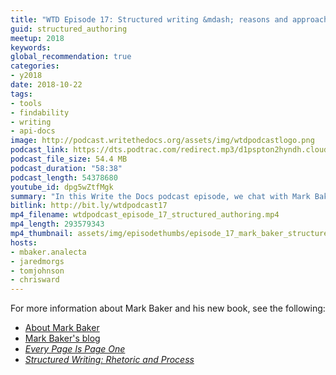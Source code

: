 ```yaml
---
title: "WTD Episode 17: Structured writing &mdash; reasons and approaches"
guid: structured_authoring
meetup: 2018
keywords:
global_recommendation: true
categories:
- y2018
date: 2018-10-22
tags:
- tools
- findability
- writing
- api-docs
image: http://podcast.writethedocs.org/assets/img/wtdpodcastlogo.png
podcast_link: https://dts.podtrac.com/redirect.mp3/d1pspton2hyndh.cloudfront.net/wtdpodcast_episode_17_structured_authoring.mp3
podcast_file_size: 54.4 MB
podcast_duration: "58:38"
podcast_length: 54378680
youtube_id: dpg5wZtfMgk
summary: "In this Write the Docs podcast episode, we chat with Mark Baker about structured writing, specifically focusing on his new book <a href='https://www.amazon.com/Structured-Writing-Rhetoric-Mark-Baker/dp/1937434567'><i>Structured Writing: Rhetoric and Process</i></a>. After introducing and defining structured writing, Mark explains the four domains you can add structure: media, document, subject, and management domains. He explains the advantages of working with structure in the subject domain, and why mixing structure across subject and document domains can be inefficient. We also chat about how structured writing connects with SEO and microformats on the semantic web, the limits of structure in Markdown formats, how to implement structure in linking, and more."
bitlink: http://bit.ly/wtdpodcast17
mp4_filename: wtdpodcast_episode_17_structured_authoring.mp4
mp4_length: 293579343
mp4_thumbnail: assets/img/episodethumbs/episode_17_mark_baker_structured.png
hosts:
- mbaker.analecta
- jaredmorgs
- tomjohnson
- chrisward
---
```


For more information about Mark Baker and his new book, see the following:

* [About Mark Baker](https://analecta.com/)
* [Mark Baker's blog](https://everypageispageone.com/)
* [*Every Page Is Page One*](https://www.amazon.com/Every-Page-One-Topic-Based-Communication/dp/1937434281)
* [*Structured Writing: Rhetoric and Process*](https://www.amazon.com/Structured-Writing-Rhetoric-Mark-Baker/dp/1937434567)
